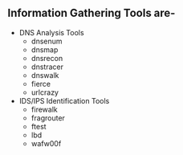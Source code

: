 ## Information Gathering Tools are-

- DNS Analysis Tools
  - dnsenum
  - dnsmap
  - dnsrecon
  - dnstracer
  - dnswalk
  - fierce
  - urlcrazy
- IDS/IPS Identification Tools
  - firewalk
  - fragrouter
  - ftest
  - lbd
  - wafw00f
